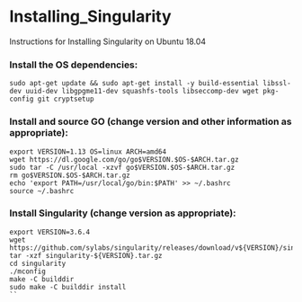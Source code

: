 # Installing_Singularity
Instructions for Installing Singularity on Ubuntu 18.04

### Install the OS dependencies:
```
sudo apt-get update && sudo apt-get install -y build-essential libssl-dev uuid-dev libgpgme11-dev squashfs-tools libseccomp-dev wget pkg-config git cryptsetup
```

### Install and source GO (change version and other information as appropriate):
```
export VERSION=1.13 OS=linux ARCH=amd64  
wget https://dl.google.com/go/go$VERSION.$OS-$ARCH.tar.gz
sudo tar -C /usr/local -xzvf go$VERSION.$OS-$ARCH.tar.gz
rm go$VERSION.$OS-$ARCH.tar.gz
echo 'export PATH=/usr/local/go/bin:$PATH' >> ~/.bashrc
source ~/.bashrc
```

### Install Singularity (change version as appropriate):
```
export VERSION=3.6.4
wget https://github.com/sylabs/singularity/releases/download/v${VERSION}/singularity-${VERSION}.tar.gz
tar -xzf singularity-${VERSION}.tar.gz
cd singularity
./mconfig
make -C builddir
sudo make -C builddir install
``
